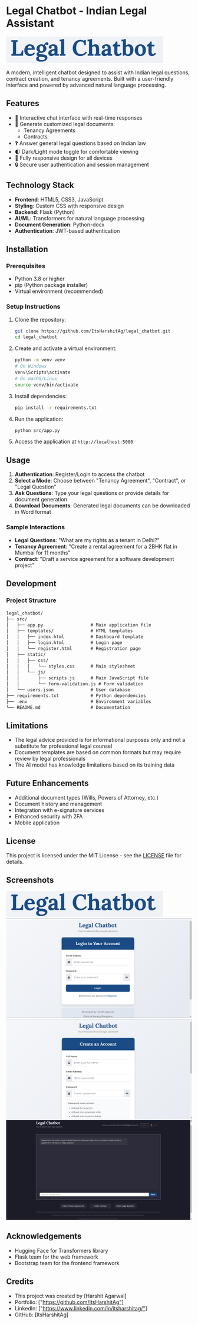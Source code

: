 # Legal Chatbot - Indian Legal Assistant

![Legal Chatbot](docs/images/logo.png)

A modern, intelligent chatbot designed to assist with Indian legal questions, contract creation, and tenancy agreements. Built with a user-friendly interface and powered by advanced natural language processing.

## Features

- 🤖 Interactive chat interface with real-time responses
- 📝 Generate customized legal documents:
  - Tenancy Agreements
  - Contracts
- ❓ Answer general legal questions based on Indian law
- 🌓 Dark/Light mode toggle for comfortable viewing
- 📱 Fully responsive design for all devices
- 🔒 Secure user authentication and session management

## Technology Stack

- **Frontend**: HTML5, CSS3, JavaScript
- **Styling**: Custom CSS with responsive design
- **Backend**: Flask (Python)
- **AI/ML**: Transformers for natural language processing
- **Document Generation**: Python-docx
- **Authentication**: JWT-based authentication

## Installation

### Prerequisites

- Python 3.8 or higher
- pip (Python package installer)
- Virtual environment (recommended)

### Setup Instructions

1. Clone the repository:
   ```bash
   git clone https://github.com/ItsHarshitAg/legal_chatbot.git
   cd legal_chatbot
   ```

2. Create and activate a virtual environment:
   ```bash
   python -m venv venv
   # On Windows
   venv\Scripts\activate
   # On macOS/Linux
   source venv/bin/activate
   ```

3. Install dependencies:
   ```bash
   pip install -r requirements.txt
   ```

4. Run the application:
   ```bash
   python src/app.py
   ```

6. Access the application at `http://localhost:5000`

## Usage

1. **Authentication**: Register/Login to access the chatbot
2. **Select a Mode**: Choose between "Tenancy Agreement", "Contract", or "Legal Question"
3. **Ask Questions**: Type your legal questions or provide details for document generation
4. **Download Documents**: Generated legal documents can be downloaded in Word format

### Sample Interactions

- **Legal Questions**: "What are my rights as a tenant in Delhi?"
- **Tenancy Agreement**: "Create a rental agreement for a 2BHK flat in Mumbai for 11 months"
- **Contract**: "Draft a service agreement for a software development project"

## Development

### Project Structure
````
legal_chatbot/
├── src/
│   ├── app.py                  # Main application file
│   ├── templates/              # HTML templates
│   │   ├── index.html          # Dashboard template
│   │   ├── login.html          # Login page
│   │   └── register.html       # Registration page
│   ├── static/
│   │   ├── css/
│   │   │   └── styles.css      # Main stylesheet
│   │   └── js/
│   │       ├── scripts.js      # Main JavaScript file
│   │       └── form-validation.js # Form validation
│   └── users.json              # User database
├── requirements.txt            # Python dependencies
├── .env                        # Environment variables
└── README.md                   # Documentation
````

## Limitations
- The legal advice provided is for informational purposes only and not a substitute for professional legal counsel
- Document templates are based on common formats but may require review by legal professionals
- The AI model has knowledge limitations based on its training data

## Future Enhancements
- Additional document types (Wills, Powers of Attorney, etc.)
- Document history and management
- Integration with e-signature services
- Enhanced security with 2FA
- Mobile application

## License
This project is licensed under the MIT License - see the [LICENSE](LICENSE) file for details.

## Screenshots
![Legal Chatbot](docs/images/logo.png)
![Legal Chatbot](docs/images/login.png)
![Legal Chatbot](docs/images/register2.png)
![Legal Chatbot](docs/images/chat.png)

## Acknowledgements
- Hugging Face for Transformers library
- Flask team for the web framework
- Bootstrap team for the frontend framework

## Credits
- This project was created by [Harshit Agarwal]
- Portfolio: ["https://github.com/ItsHarshitAg"]
- LinkedIn: ["https://www.linkedin.com/in/itsharshitag/"]
- GitHub: [ItsHarshitAg]

